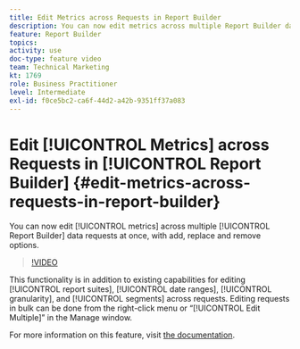 ```yaml
---
title: Edit Metrics across Requests in Report Builder
description: You can now edit metrics across multiple Report Builder data requests at once, with add, replace and remove options.
feature: Report Builder
topics: 
activity: use
doc-type: feature video
team: Technical Marketing
kt: 1769
role: Business Practitioner
level: Intermediate
exl-id: f0ce5bc2-ca6f-44d2-a42b-9351ff37a083
---
```

# Edit [!UICONTROL Metrics] across Requests in [!UICONTROL Report Builder] {#edit-metrics-across-requests-in-report-builder}

You can now edit [!UICONTROL metrics] across multiple [!UICONTROL Report Builder] data requests at once, with add, replace and remove options.

>[!VIDEO](https://video.tv.adobe.com/v/23547/?quality=12)

This functionality is in addition to existing capabilities for editing [!UICONTROL report suites], [!UICONTROL date ranges], [!UICONTROL granularity], and [!UICONTROL segments] across requests. Editing requests in bulk can be done from the right-click menu or “[!UICONTROL Edit Multiple]” in the Manage window.

For more information on this feature, visit [the documentation](https://marketing.adobe.com/resources/help/en_US/arb/edit_multiple_metrics.html).
